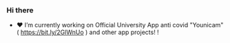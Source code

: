 ### Hi there 

- ❤️ I’m currently working on Official University App anti covid "Younicam" ( https://bit.ly/2GlWnUo ) and other app projects! !

